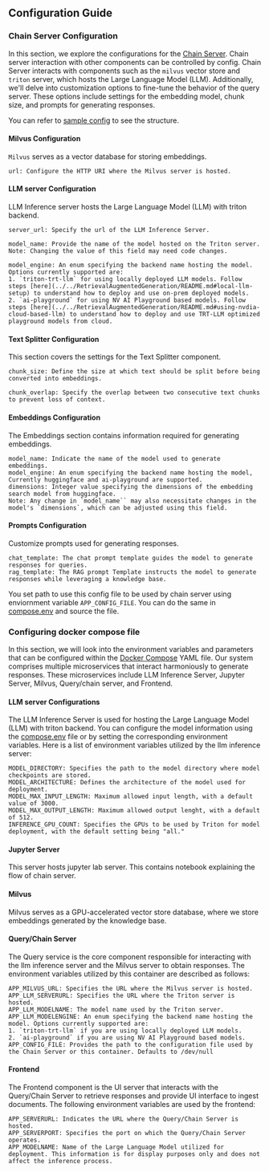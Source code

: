 ## Configuration Guide

### Chain Server Configuration

In this section, we explore the configurations for the [Chain Server](./chat_server.md). Chain server interaction with other components can be controlled by config. Chain Server interacts with components such as the `milvus` vector store and `triton` server, which hosts the Large Language Model (LLM). Additionally, we'll delve into customization options to fine-tune the behavior of the query server. These options include settings for the embedding model, chunk size, and prompts for generating responses.

You can refer to [sample config](../deploy/config.yaml) to see the structure.

#### Milvus Configuration
`Milvus` serves as a vector database for storing embeddings.

    url: Configure the HTTP URI where the Milvus server is hosted.

#### LLM server Configuration
LLM Inference server hosts the Large Language Model (LLM) with triton backend.

    server_url: Specify the url of the LLM Inference Server.

    model_name: Provide the name of the model hosted on the Triton server.
    Note: Changing the value of this field may need code changes.

    model_engine: An enum specifying the backend name hosting the model. Options currently supported are:
    1. `triton-trt-llm` for using locally deployed LLM models. Follow steps [here](../../RetrievalAugmentedGeneration/README.md#local-llm-setup) to understand how to deploy and use on-prem deployed models.
    2. `ai-playground` for using NV AI Playground based models. Follow steps [here](../../RetrievalAugmentedGeneration/README.md#using-nvdia-cloud-based-llm) to understand how to deploy and use TRT-LLM optimized playground models from cloud.

#### Text Splitter Configuration
This section covers the settings for the Text Splitter component.

    chunk_size: Define the size at which text should be split before being converted into embeddings.

    chunk_overlap: Specify the overlap between two consecutive text chunks to prevent loss of context.

#### Embeddings Configuration
The Embeddings section contains information required for generating embeddings.

    model_name: Indicate the name of the model used to generate embeddings.
    model_engine: An enum specifying the backend name hosting the model, Currently huggingface and ai-playground are supported.
    dimensions: Integer value specifying the dimensions of the embedding search model from huggingface.
    Note: Any change in `model_name`` may also necessitate changes in the model's `dimensions`, which can be adjusted using this field.

#### Prompts Configuration
Customize prompts used for generating responses.

    chat_template: The chat prompt template guides the model to generate responses for queries.
    rag_template: The RAG prompt Template instructs the model to generate responses while leveraging a knowledge base.

You set path to use this config file to be used by chain server using enviornment variable `APP_CONFIG_FILE`. You can do the same in [compose.env](../deploy/compose.env) and source the file.

### Configuring docker compose file
In this section, we will look into the environment variables and parameters that can be configured within the [Docker Compose](../deploy/docker-compose.yaml) YAML file. Our system comprises multiple microservices that interact harmoniously to generate responses. These microservices include LLM Inference Server, Jupyter Server, Milvus, Query/chain server, and Frontend.

#### LLM server Configurations
The LLM Inference Server is used for hosting the Large Language Model (LLM) with triton backend. You can configure the model information using the [compose.env](../deploy/compose.env) file or by setting the corresponding environment variables. Here is a list of environment variables utilized by the llm inference server:

    MODEL_DIRECTORY: Specifies the path to the model directory where model checkpoints are stored.
    MODEL_ARCHITECTURE: Defines the architecture of the model used for deployment.
    MODEL_MAX_INPUT_LENGTH: Maximum allowed input length, with a default value of 3000.
    MODEL_MAX_OUTPUT_LENGTH: Maximum allowed output lenght, with a default of 512.
    INFERENCE_GPU_COUNT: Specifies the GPUs to be used by Triton for model deployment, with the default setting being "all."

#### Jupyter Server
This server hosts jupyter lab server. This contains notebook explaining the flow of chain server.

#### Milvus
Milvus serves as a GPU-accelerated vector store database, where we store embeddings generated by the knowledge base.

#### Query/Chain Server
The Query service is the core component responsible for interacting with the llm inference server and the Milvus server to obtain responses. The environment variables utilized by this container are described as follows:

    APP_MILVUS_URL: Specifies the URL where the Milvus server is hosted.
    APP_LLM_SERVERURL: Specifies the URL where the Triton server is hosted.
    APP_LLM_MODELNAME: The model name used by the Triton server.
    APP_LLM_MODELENGINE: An enum specifying the backend name hosting the model. Options currently supported are:
    1. `triton-trt-llm` if you are using locally deployed LLM models.
    2. `ai-playground` if you are using NV AI Playground based models.
    APP_CONFIG_FILE: Provides the path to the configuration file used by the Chain Server or this container. Defaults to /dev/null

#### Frontend
The Frontend component is the UI server that interacts with the Query/Chain Server to retrieve responses and provide UI interface to ingest documents. The following environment variables are used by the frontend:

    APP_SERVERURL: Indicates the URL where the Query/Chain Server is hosted.
    APP_SERVERPORT: Specifies the port on which the Query/Chain Server operates.
    APP_MODELNAME: Name of the Large Language Model utilized for deployment. This information is for display purposes only and does not affect the inference process.
